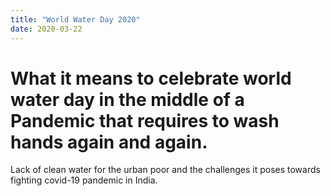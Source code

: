 ```yaml
---
title: "World Water Day 2020"
date: 2020-03-22
---
```

# What it means to celebrate world water day in the middle of a Pandemic that requires to wash hands again and again.
Lack of clean water for the urban poor and the challenges it poses towards fighting covid-19 pandemic in India.
